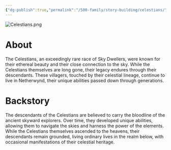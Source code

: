 ```yaml
---
{"dg-publish":true,"permalink":"/500-family/story-building/celestians/","tags":["Netherwynd"]}
---
```


![Celestians.png](/img/user/Celestians.png)
# About
The Celestians, an exceedingly rare race of Sky Dwellers, were known for their ethereal beauty and their close connection to the sky. While the Celestians themselves are long gone, their legacy endures through their descendants. These villagers, touched by their celestial lineage, continue to live in Netherwynd, their unique abilities passed down through generations.

# Backstory
The descendants of the Celestians are believed to carry the bloodline of the ancient skyward explorers. Over time, they developed unique abilities, allowing them to navigate the skies and harness the power of the elements. While the Celestians themselves ascended to the heavens, their descendants remain grounded, living ordinary lives in the realm below, with occasional manifestations of their celestial heritage.